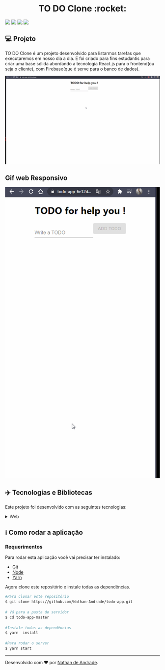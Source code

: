 

<h1 align="center">
    TO DO Clone :rocket:
</h1>

![](https://img.shields.io/github/languages/count/Nathan-Andrade/todo-app?color=%23f5f5f5) ![](https://img.shields.io/github/languages/top/Nathan-Andrade/todo-app?color=%23f5f5f5) ![](https://img.shields.io/github/repo-size/Nathan-Andrade/todo-app?color=%23f5f5f5) ![](https://img.shields.io/github/last-commit/Nathan-Andrade/todo-app?color=%23f5f5f5)




## :computer: Projeto

 TO DO Clone é um projeto desenvolvido para listarmos tarefas que executaremos em nosso dia a dia. E foi criado para fins estudantis para criar uma base sólida abordando a tecnologia React.js para o frontend(ou seja o cliente), com Firebase(que é serve para o banco de dados).

 <p align="center">
  <img src="https://github.com/Nathan-Andrade/todo-app/blob/master/github/gifWeb.gif?raw=true" >
  <h2>Gif web Responsivo</h2>
  <img src="https://github.com/Nathan-Andrade/todo-app/blob/master/github/gifWebResponsive.gif?raw=true" >
</p>

 ## :airplane: Tecnologias e Bibliotecas

Este projeto foi desenvolvido com as seguintes tecnologias:

<details>
  <summary>Web</summary>

-   [React](https://pt-br.reactjs.org/)
-   [Styled Components](https://styled-components.com/)
-   [Material-UI](https://material-ui.com/pt/)
- [Material-UI/icons](https://material-ui.com/pt/components/icons/#icons)
- [Material-UI/core/styles](https://material-ui.com/pt/styles/basics/#material-ui-core-styles/)
- [Material-UI/modal](https://material-ui.com/pt/components/modal/)
- [Firebase](https://firebase.google.com/)
-   [VS Code](https://code.visualstudio.com/)

</details>

## :information_source: Como rodar a aplicação

### Requerimentos

Para rodar esta aplicação você vai precisar ter instalado:
* [Git](https://git-scm.com)
* [Node](https://nodejs.org/)
* [Yarn](https://yarnpkg.com/) 

Agora clone este repositório e instale todas as dependências.
```bash
#Para clonar este repositório
$ git clone https://github.com/Nathan-Andrade/todo-app.git

# Vá para a pasta do servidor
$ cd todo-app-master

#Instale todas as dependências
$ yarn  install

#Para rodar o server
$ yarn start

```

---

Desenvolvido com ❤️ por <a href="https://www.linkedin.com/in/nathan-a-1b9436124/">Nathan de Andrade</a>.
